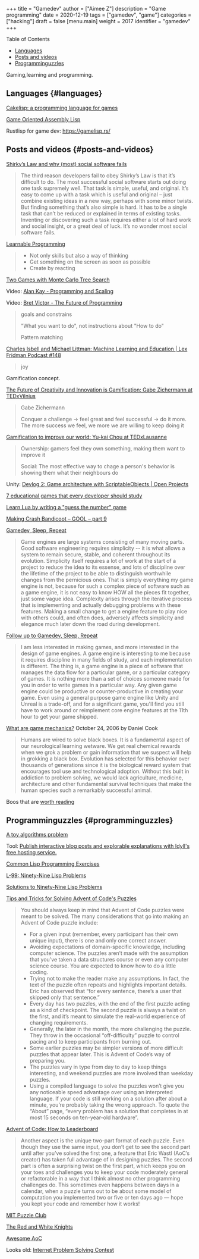 +++
title = "Gamedev"
author = ["Aimee Z"]
description = "Game programming"
date = 2020-12-19
tags = ["gamedev", "game"]
categories = ["hacking"]
draft = false
[menu.main]
  weight = 2017
  identifier = "gamedev"
+++

<div class="ox-hugo-toc toc">
<div></div>

<div class="heading">Table of Contents</div>

- [Languages](#languages)
- [Posts and videos](#posts-and-videos)
- [Programminguzzles](#programminguzzles)

</div>
<!--endtoc-->

Gaming,learning and programming.


## Languages {#languages}

[Cakelisp: a programming language for games](https://macoy.me/blog/programming/CakelispIntro)

[Game Oriented Assembly Lisp](https://en.wikipedia.org/wiki/Game%5FOriented%5FAssembly%5FLisp)

Rustlisp for game dev: <https://gamelisp.rs/>


## Posts and videos {#posts-and-videos}

[Shirky’s Law and why (most) social software fails](https://michaelnielsen.org/blog/shirkys-law-and-why-most-social-software-fails/)

> The third reason developers fail to obey Shirky’s Law is that it’s difficult to do. The most successful social software starts out doing one task supremely well. That task is simple, useful, and original. It’s easy to come up with a task which is useful and original – just combine existing ideas in a new way, perhaps with some minor twists. But finding something that’s also simple is hard. It has to be a single task that can’t be reduced or explained in terms of existing tasks. Inventing or discovering such a task requires either a lot of hard work and social insight, or a great deal of luck. It’s no wonder most social software fails.

[Learnable Programming](http://worrydream.com/#!/LearnableProgramming)

> - Not only skills but also a way of thinking
> - Get something on the screen as soon as possible
> - Create by reacting

[Two Games with Monte Carlo Tree Search](https://nullprogram.com/blog/2017/04/27/)

Video: [Alan Kay - Programming and Scaling](https://www.youtube.com/watch?v=YyIQKBzIuBY)

Video: [Bret Victor - The Future of Programming](https://www.youtube.com/watch?v=IGMiCo2Ntsc)

> goals and constrains
>
> "What you want to do", not instructions about "How to do"
>
> Pattern matching

[Charles Isbell and Michael Littman: Machine Learning and Education | Lex Fridman Podcast #148](https://www.youtube.com/watch?v=yzMVEbs8Zz0)

> joy

Gamification concept.

[The Future of Creativity and Innovation is Gamification: Gabe Zichermann at TEDxVilnius](https://www.youtube.com/watch?v=ZZvRw71Slew)

> Gabe Zichermann
>
> Conquer a challenge -> feel great and feel successful -> do it more.
> The more success we feel, we more we are willing to keep doing it

[Gamification to improve our world: Yu-kai Chou at TEDxLausanne](https://www.youtube.com/watch?v=v5Qjuegtiyc)

> Ownership: gamers feel they own something, making them want to improve it
>
> Social: The most effective way to chage a person's behavior is showing them
> what their neighbours do

Unity: [Devlog 2: Game architecture with ScriptableObjects | Open Projects](https://www.youtube.com/watch?v=WLDgtRNK2VE)

[7 educational games that every developer should study](https://www.gamasutra.com/view/news/288343/7%5Feducational%5Fgames%5Fthat%5Fevery%5Fdeveloper%5Fshould%5Fstudy.php)

[Learn Lua by writing a "guess the number" game](https://opensource.com/article/20/12/lua-guess-number-game)

[Making Crash Bandicoot – GOOL – part 9](https://all-things-andy-gavin.com/2011/03/12/making-crash-bandicoot-gool-part-9/)

[Gamedev, Sleep, Repeat](https://mfiano.net/posts/Gamedev-Sleep-Repeat.html)
> Game engines are large systems consisting of many moving parts. Good software engineering requires simplicity -- it is what allows a system to remain secure, stable, and coherent throughout its evolution. Simplicity itself requires a lot of work at the start of a project to reduce the idea to its essense, and lots of discipline over the lifetime of the project to be able to distinguish worthwhile changes from the pernicious ones. That is simply everything my game engine is not, because for such a complex piece of software such as a game engine, it is not easy to know HOW all the pieces fit together, just some vague idea. Complexity arises through the iterative process that is implementing and actually debugging problems with these features. Making a small change to get a engine feature to play nice with others could, and often does, adversely affects simplicity and elegance much later down the road during development.

[Follow up to Gamedev, Sleep, Repeat](https://mfiano.net/posts/Follow-up-to-Gamedev-Sleep-Repeat.html)
>  I am less interested in making games, and more interested in the design of game engines. A game engine is interesting to me because it requires discipline in many fields of study, and each implementation is different. The thing is, a game engine is a piece of software that manages the data flow for a particular game, or a particular category of games. It is nothing more than a set of choices someone made for you in order to write games in a particular way. Any given game engine could be productive or counter-productive in creating your game. Even using a general purpose game engine like Unity and Unreal is a trade-off, and for a significant game, you'll find you still have to work around or reimplement core engine features at the 11th hour to get your game shipped.

[What are game mechanics?](https://lostgarden.home.blog/2006/10/24/what-are-game-mechanics/) October 24, 2006 by Daniel Cook
> Humans are wired to solve black boxes. It is a fundamental aspect of our neurological learning wetware. We get real chemical rewards when we grok a problem or gain information that we suspect will help in grokking a black box. Evolution has selected for this behavior over thousands of generations since it is the biological reward system that encourages tool use and technological adoption. Without this built in addiction to problem solving, we would lack agriculture, medicine, architecture and other fundamental survival techniques that make the human species such a remarkably successful animal.

Boos that are [worth reading](https://lostgarden.home.blog/worth-reading/)


## Programminguzzles {#programminguzzles}

[A toy algorithms problem](https://idyll.pub/post/blueberry-pancakes-28b1a2e1a8986c44ac091f08/)

Tool: [Publish interactive blog posts and explorable explanations with Idyll's free hosting service.](https://idyll.pub/post/announcing-idyll-pub-0a3eff0661df3446a915700d/)

[Common Lisp Programming Exercises](https://www.cliki.net/Exercices)

[L-99: Ninety-Nine Lisp Problems](https://www.ic.unicamp.br/~meidanis/courses/mc336/2006s2/funcional/L-99%5FNinety-Nine%5FLisp%5FProblems.html)

[Solutions to Ninety-Nine Lisp Problems](http://www.informatimago.com/develop/lisp/l99/index.html)

[Tips and Tricks for Solving Advent of Code's Puzzles](https://auth0.com/blog/advent-of-code-tips-tricks/)

> You should always keep in mind that Advent of Code puzzles were meant to be solved. The many considerations that go into making an Advent of Code puzzle include:
>
> - For a given input (remember, every participant has their own unique input), there is one and only one correct answer.
> - Avoiding expectations of domain-specific knowledge, including computer science. The puzzles aren’t made with the assumption that you’ve taken a data structures course or even any computer science course. You are expected to know how to do a little coding.
> - Trying not to make the reader make any assumptions. In fact, the text of the puzzle often repeats and highlights important details. Eric has observed that “for every sentence, there’s a user that skipped only that sentence.”
> - Every day has two puzzles, with the end of the first puzzle acting as a kind of checkpoint. The second puzzle is always a twist on the first, and it’s meant to simulate the real-world experience of changing requirements.
> - Generally, the later in the month, the more challenging the puzzle. They throw in the occasional “off-difficulty” puzzle to control pacing and to keep participants from burning out.
> - Some earlier puzzles may be simpler versions of more difficult puzzles that appear later. This is Advent of Code’s way of preparing you.
> - The puzzles vary in type from day to day to keep things interesting, and weekend puzzles are more involved than weekday puzzles.
> - Using a compiled language to solve the puzzles won’t give you any noticeable speed advantage over using an interpreted language. If your code is still working on a solution after about a minute, you’re probably taking the wrong approach. To quote the “About” page, “every problem has a solution that completes in at most 15 seconds on ten-year-old hardware”.

[Advent of Code: How to Leaderboard](https://blog.vero.site/post/advent-leaderboard)

> Another aspect is the unique two-part format of each puzzle. Even though they use the same input, you don’t get to see the second part until after you’ve solved the first one, a feature that Eric Wastl (AoC’s creator) has taken full advantage of in designing puzzles. The second part is often a surprising twist on the first part, which keeps you on your toes and challenges you to keep your code moderately general or refactorable in a way that I think almost no other programming challenges do. This sometimes even happens between days in a calendar, when a puzzle turns out to be about some model of computation you implemented two or five or ten days ago — hope you kept your code and remember how it works!

[MIT Puzzle Club](http://web.mit.edu/puzzle/www/)

[The Red and White Knights](https://web.mit.edu/puzzle/www/2014/round/knights/)

[Awesome AoC](https://github.com/Bogdanp/awesome-advent-of-code)

Looks old:
[Internet Problem Solving Contest](https://ipsc.ksp.sk/rules)